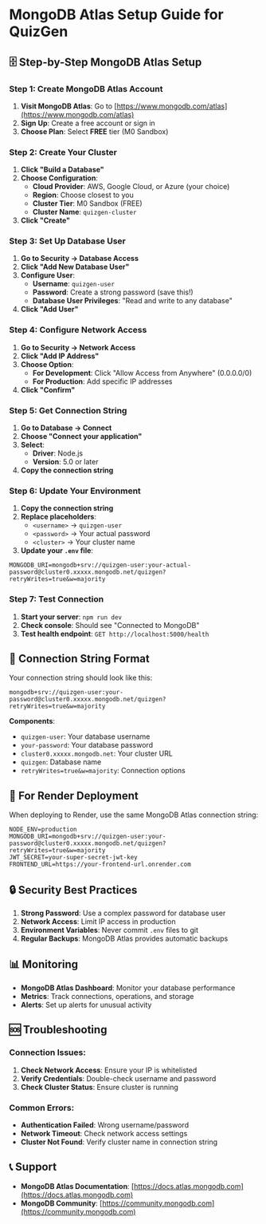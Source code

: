# MongoDB Atlas Setup Guide for QuizGen

## 🗄️ Step-by-Step MongoDB Atlas Setup

### **Step 1: Create MongoDB Atlas Account**

1. **Visit MongoDB Atlas**: Go to [https://www.mongodb.com/atlas](https://www.mongodb.com/atlas)
2. **Sign Up**: Create a free account or sign in
3. **Choose Plan**: Select **FREE** tier (M0 Sandbox)

### **Step 2: Create Your Cluster**

1. **Click "Build a Database"**
2. **Choose Configuration**:
   - **Cloud Provider**: AWS, Google Cloud, or Azure (your choice)
   - **Region**: Choose closest to you
   - **Cluster Tier**: M0 Sandbox (FREE)
   - **Cluster Name**: `quizgen-cluster`
3. **Click "Create"**

### **Step 3: Set Up Database User**

1. **Go to Security → Database Access**
2. **Click "Add New Database User"**
3. **Configure User**:
   - **Username**: `quizgen-user`
   - **Password**: Create a strong password (save this!)
   - **Database User Privileges**: "Read and write to any database"
4. **Click "Add User"**

### **Step 4: Configure Network Access**

1. **Go to Security → Network Access**
2. **Click "Add IP Address"**
3. **Choose Option**:
   - **For Development**: Click "Allow Access from Anywhere" (0.0.0.0/0)
   - **For Production**: Add specific IP addresses
4. **Click "Confirm"**

### **Step 5: Get Connection String**

1. **Go to Database → Connect**
2. **Choose "Connect your application"**
3. **Select**:
   - **Driver**: Node.js
   - **Version**: 5.0 or later
4. **Copy the connection string**

### **Step 6: Update Your Environment**

1. **Copy the connection string**
2. **Replace placeholders**:
   - `<username>` → `quizgen-user`
   - `<password>` → Your actual password
   - `<cluster>` → Your cluster name
3. **Update your `.env` file**:

```env
MONGODB_URI=mongodb+srv://quizgen-user:your-actual-password@cluster0.xxxxx.mongodb.net/quizgen?retryWrites=true&w=majority
```

### **Step 7: Test Connection**

1. **Start your server**: `npm run dev`
2. **Check console**: Should see "Connected to MongoDB"
3. **Test health endpoint**: `GET http://localhost:5000/health`

## 🔧 Connection String Format

Your connection string should look like this:
```
mongodb+srv://quizgen-user:your-password@cluster0.xxxxx.mongodb.net/quizgen?retryWrites=true&w=majority
```

**Components**:
- `quizgen-user`: Your database username
- `your-password`: Your database password
- `cluster0.xxxxx.mongodb.net`: Your cluster URL
- `quizgen`: Database name
- `retryWrites=true&w=majority`: Connection options

## 🚀 For Render Deployment

When deploying to Render, use the same MongoDB Atlas connection string:

```env
NODE_ENV=production
MONGODB_URI=mongodb+srv://quizgen-user:your-password@cluster0.xxxxx.mongodb.net/quizgen?retryWrites=true&w=majority
JWT_SECRET=your-super-secret-jwt-key
FRONTEND_URL=https://your-frontend-url.onrender.com
```

## 🔒 Security Best Practices

1. **Strong Password**: Use a complex password for database user
2. **Network Access**: Limit IP access in production
3. **Environment Variables**: Never commit `.env` files to git
4. **Regular Backups**: MongoDB Atlas provides automatic backups

## 📊 Monitoring

- **MongoDB Atlas Dashboard**: Monitor your database performance
- **Metrics**: Track connections, operations, and storage
- **Alerts**: Set up alerts for unusual activity

## 🆘 Troubleshooting

### **Connection Issues**:
1. **Check Network Access**: Ensure your IP is whitelisted
2. **Verify Credentials**: Double-check username and password
3. **Check Cluster Status**: Ensure cluster is running

### **Common Errors**:
- **Authentication Failed**: Wrong username/password
- **Network Timeout**: Check network access settings
- **Cluster Not Found**: Verify cluster name in connection string

## 📞 Support

- **MongoDB Atlas Documentation**: [https://docs.atlas.mongodb.com](https://docs.atlas.mongodb.com)
- **MongoDB Community**: [https://community.mongodb.com](https://community.mongodb.com) 